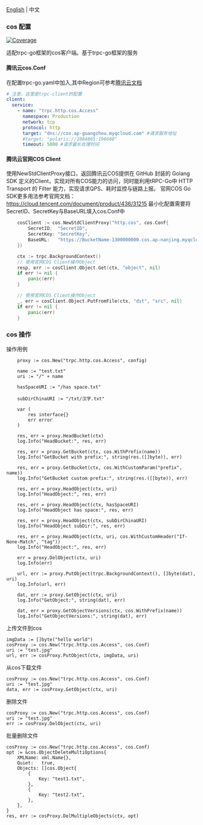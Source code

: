 [English](README.md) | 中文

### cos 配置

[![Coverage](https://codecov.io/gh/trpc-ecosystem/go-database/branch/coverage/graph/badge.svg?flag=cos&precision=2)](https://app.codecov.io/gh/trpc-ecosystem/go-database/tree/coverage/cos)

适配trpc-go框架的cos客户端。基于trpc-go框架的服务

#### 腾讯云cos.Conf

在配置trpc-go.yaml中加入,其中Region可参考[腾讯云文档](https://cloud.tencent.com/document/product/436/6224)
```yaml
# 注意，这里是trpc-client的配置
client:
  service:
    - name: "trpc.http.cos.Access"
      namespace: Production
      network: tcp
      protocol: http
      target: "dns://cos.ap-guangzhou.myqcloud.com" #请求服务地址
      #target: "polaris://1084865:196608"
      timeout: 5000 #请求最长处理时间
```
#### 腾讯云官网COS Client
使用NewStdClientProxy接口，返回腾讯云COS提供在 GitHub 封装的 Golang SDK 定义的Client，实现对所有COS能力的访问，同时能利用tRPC-Go中 HTTP Transport 的 Filter 能力，实现请求QPS、耗时监控与链路上报。
官网COS Go SDK更多用法参考官网文档：https://cloud.tencent.com/document/product/436/31215
最小化配置需要将SecretID、SecretKey与BaseURL填入cos.Conf中

```go
	cosClient := cos.NewStdClientProxy("http.cos", cos.Conf{
		SecretID:  "SecretID",
		SecretKey: "SecretKey",
		BaseURL:   "https://BucketName-1300000000.cos.ap-nanjing.myqcloud.com",
	})

	ctx := trpc.BackgroundContext()
	// 使用官网COS Client操作Object
	resp, err := cosClient.Object.Get(ctx, "object", nil)
	if err != nil {
		panic(err)
	}

    // 使用官网COS Client操作Object
    _, err = cosClient.Object.PutFromFile(ctx, "dst", "src", nil)
	if err != nil {
		panic(err)
	}
```

### cos 操作

操作用例

```golang
    proxy := cos.New("trpc.http.cos.Access", config)

    name := "test.txt"
	uri := "/" + name

	hasSpaceURI := "/has space.txt"

	subDirChinaURI := "/txt/汉字.txt"

	var (
		res interface{}
		err error
	)

	res, err = proxy.HeadBucket(ctx)
	log.Info("HeadBucket:", res, err)

	res, err = proxy.GetBucket(ctx, cos.WithPrefix(name))
	log.Info("GetBucket with prefix:", string(res.([]byte)), err)

	res, err = proxy.GetBucket(ctx, cos.WithCustomParam("prefix", name))
	log.Info("GetBucket custom prefix:", string(res.([]byte)), err)

	res, err = proxy.HeadObject(ctx, uri)
	log.Info("HeadObject:", res, err)

	res, err = proxy.HeadObject(ctx, hasSpaceURI)
	log.Info("HeadObject has space:", res, err)

	res, err = proxy.HeadObject(ctx, subDirChinaURI)
	log.Info("HeadObject subDir:", res, err)

	res, err = proxy.HeadObject(ctx, uri, cos.WithCustomHeader("If-None-Match", "tag"))
	log.Info("HeadObject:", res, err)

	err = proxy.DelObject(ctx, uri)
	log.Info(err)

	url, err := proxy.PutObject(trpc.BackgroundContext(), []byte(dat), uri)
	log.Info(url, err)

	dat, err := proxy.GetObject(ctx, uri)
	log.Info("GetObject:", string(dat), err)

	dat, err = proxy.GetObjectVersions(ctx, cos.WithPrefix(name))
	log.Info("GetObjectVersions:", string(dat), err)

```


上传文件到cos
```
imgData := []byte("hello world")
cosProxy := cos.New("trpc.http.cos.Access", cos.Conf)
uri := "test.jpg"
url, err := cosProxy.PutObject(ctx, imgData, uri)
```
从cos下载文件
```
cosProxy := cos.New("trpc.http.cos.Access", cos.Conf)
uri := "test.jpg"
data, err := cosProxy.GetObject(ctx, uri)
```
删除文件
```
cosProxy := cos.New("trpc.http.cos.Access", cos.Conf)
uri := "test.jpg"
err := cosProxy.DelObject(ctx, uri)
```
批量删除文件
```
cosProxy := cos.New("trpc.http.cos.Access", cos.Conf)
opt := &cos.ObjectDeleteMultiOptions{
    XMLName: xml.Name{},
    Quiet:   true,
    Objects: []cos.Object{
        {
            Key: "test1.txt",
        },
        {
            Key: "test2.txt",
        },
    },
}
res, err := cosProxy.DelMultipleObjects(ctx, opt)
```